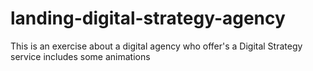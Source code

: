 # landing-digital-strategy-agency
This is an exercise about a digital agency who offer's a Digital Strategy service includes some animations
